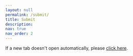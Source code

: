 ```yaml
---
layout: null
permalink: /submit/
title: Submit
description: 
nav: true
nav_order: 2
---
```

<script>
    window.open("https://cmt3.research.microsoft.com/ICASSP2025/Track/17/Submission/Create", "_blank");
</script>

If a new tab doesn't open automatically, please <a href="https://cmt3.research.microsoft.com/ICASSP2025/Track/17/Submission/Create" target="_blank">click here</a>.
